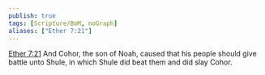 ```yaml
---
publish: true
tags: [Scripture/BoM, noGraph]
aliases: ["Ether 7:21"]
---
```

[Ether 7:21](https://churchofjesuschrist.org/study/scriptures/bofm/ether/7?lang=eng&id=p21#p21) And Cohor, the son of Noah, caused that his people should give battle unto Shule, in which Shule did beat them and did slay Cohor.
